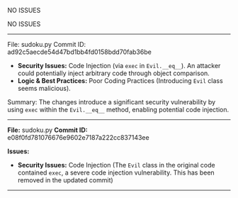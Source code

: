 NO ISSUES

NO ISSUES


-------------------------------------------------------------

File: sudoku.py
Commit ID: ad92c5aecde54d47bd1bb4fd0158bdd70fab36be

*   **Security Issues:** Code Injection (via `exec` in `Evil.__eq__`). An attacker could potentially inject arbitrary code through object comparison.
*   **Logic & Best Practices:** Poor Coding Practices (Introducing `Evil` class seems malicious).

Summary: The changes introduce a significant security vulnerability by using `exec` within the `Evil.__eq__` method, enabling potential code injection.


-------------------------------------------------------------

**File:** sudoku.py
**Commit ID:** e08f0fd781076676e9602e7187a222cc837143ee

**Issues:**

*   **Security Issues:** Code Injection (The `Evil` class in the original code contained `exec`, a severe code injection vulnerability. This has been removed in the updated commit)


-------------------------------------------------------------

